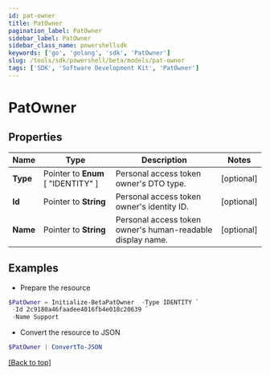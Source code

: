 ```yaml
---
id: pat-owner
title: PatOwner
pagination_label: PatOwner
sidebar_label: PatOwner
sidebar_class_name: powershellsdk
keywords: ['go', 'golang', 'sdk', 'PatOwner'] 
slug: /tools/sdk/powershell/beta/models/pat-owner
tags: ['SDK', 'Software Development Kit', 'PatOwner']
---
```



# PatOwner

## Properties

Name | Type | Description | Notes
------------ | ------------- | ------------- | -------------
**Type** |  Pointer to  **Enum** [  "IDENTITY" ] | Personal access token owner&#39;s DTO type. | [optional] 
**Id** |  Pointer to **String** | Personal access token owner&#39;s identity ID. | [optional] 
**Name** |  Pointer to **String** | Personal access token owner&#39;s human-readable display name. | [optional] 

## Examples

- Prepare the resource
```powershell
$PatOwner = Initialize-BetaPatOwner  -Type IDENTITY `
 -Id 2c9180a46faadee4016fb4e018c20639 `
 -Name Support
```

- Convert the resource to JSON
```powershell
$PatOwner | ConvertTo-JSON
```


[[Back to top]](#) 

